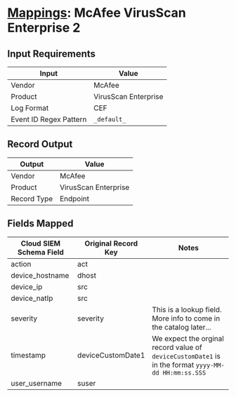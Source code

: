 # [Mappings](README.md): McAfee VirusScan Enterprise 2

## Input Requirements

|Input|Value|
|-----|-----|
|Vendor|McAfee|
|Product|VirusScan Enterprise|
|Log Format|CEF|
|Event ID Regex Pattern|`_default_`|

## Record Output

|Output|Value|
|------|-----|
|Vendor|McAfee|
|Product|VirusScan Enterprise|
|Record Type|Endpoint|

## Fields Mapped

|Cloud SIEM Schema Field|Original Record Key|Notes|
|-----------------------|-------------------|-----|
|action|act||
|device_hostname|dhost||
|device_ip|src||
|device_natIp|src||
|severity|severity|This is a lookup field. More info to come in the catalog later...|
|timestamp|deviceCustomDate1|We expect the orginal record value of `deviceCustomDate1` is in the format `yyyy-MM-dd HH:mm:ss.SSS`|
|user_username|suser||

